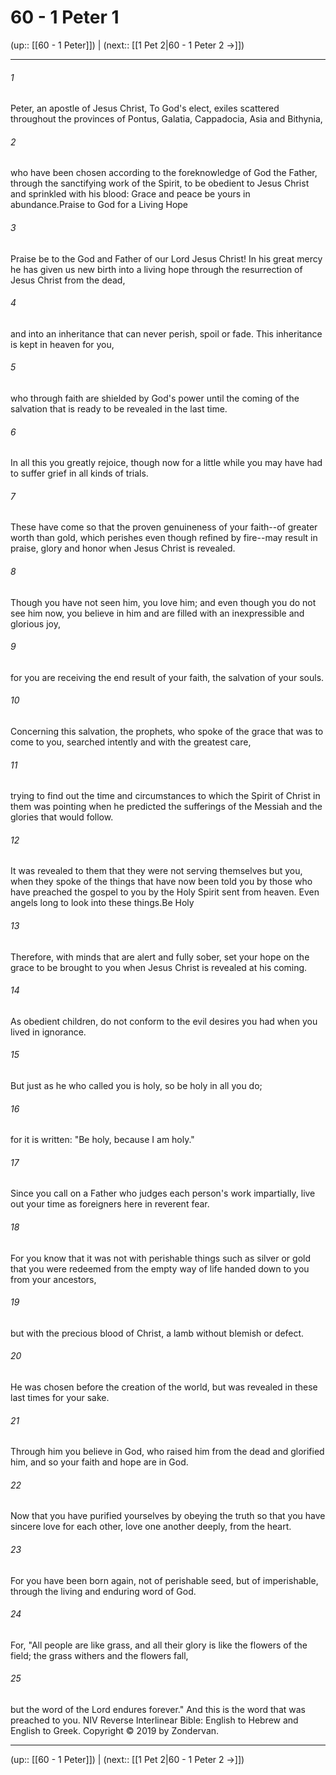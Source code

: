 # 60 - 1 Peter 1

(up:: [[60 - 1 Peter]]) | (next:: [[1 Pet 2|60 - 1 Peter 2 →]])

***


###### 1 
Peter, an apostle of Jesus Christ, To God's elect, exiles scattered throughout the provinces of Pontus, Galatia, Cappadocia, Asia and Bithynia, 

###### 2 
who have been chosen according to the foreknowledge of God the Father, through the sanctifying work of the Spirit, to be obedient to Jesus Christ and sprinkled with his blood: Grace and peace be yours in abundance.Praise to God for a Living Hope 

###### 3 
Praise be to the God and Father of our Lord Jesus Christ! In his great mercy he has given us new birth into a living hope through the resurrection of Jesus Christ from the dead, 

###### 4 
and into an inheritance that can never perish, spoil or fade. This inheritance is kept in heaven for you, 

###### 5 
who through faith are shielded by God's power until the coming of the salvation that is ready to be revealed in the last time. 

###### 6 
In all this you greatly rejoice, though now for a little while you may have had to suffer grief in all kinds of trials. 

###### 7 
These have come so that the proven genuineness of your faith--of greater worth than gold, which perishes even though refined by fire--may result in praise, glory and honor when Jesus Christ is revealed. 

###### 8 
Though you have not seen him, you love him; and even though you do not see him now, you believe in him and are filled with an inexpressible and glorious joy, 

###### 9 
for you are receiving the end result of your faith, the salvation of your souls. 

###### 10 
Concerning this salvation, the prophets, who spoke of the grace that was to come to you, searched intently and with the greatest care, 

###### 11 
trying to find out the time and circumstances to which the Spirit of Christ in them was pointing when he predicted the sufferings of the Messiah and the glories that would follow. 

###### 12 
It was revealed to them that they were not serving themselves but you, when they spoke of the things that have now been told you by those who have preached the gospel to you by the Holy Spirit sent from heaven. Even angels long to look into these things.Be Holy 

###### 13 
Therefore, with minds that are alert and fully sober, set your hope on the grace to be brought to you when Jesus Christ is revealed at his coming. 

###### 14 
As obedient children, do not conform to the evil desires you had when you lived in ignorance. 

###### 15 
But just as he who called you is holy, so be holy in all you do; 

###### 16 
for it is written: "Be holy, because I am holy." 

###### 17 
Since you call on a Father who judges each person's work impartially, live out your time as foreigners here in reverent fear. 

###### 18 
For you know that it was not with perishable things such as silver or gold that you were redeemed from the empty way of life handed down to you from your ancestors, 

###### 19 
but with the precious blood of Christ, a lamb without blemish or defect. 

###### 20 
He was chosen before the creation of the world, but was revealed in these last times for your sake. 

###### 21 
Through him you believe in God, who raised him from the dead and glorified him, and so your faith and hope are in God. 

###### 22 
Now that you have purified yourselves by obeying the truth so that you have sincere love for each other, love one another deeply, from the heart. 

###### 23 
For you have been born again, not of perishable seed, but of imperishable, through the living and enduring word of God. 

###### 24 
For, "All people are like grass, and all their glory is like the flowers of the field; the grass withers and the flowers fall, 

###### 25 
but the word of the Lord endures forever." And this is the word that was preached to you. NIV Reverse Interlinear Bible: English to Hebrew and English to Greek. Copyright © 2019 by Zondervan.

***

(up:: [[60 - 1 Peter]]) | (next:: [[1 Pet 2|60 - 1 Peter 2 →]])
